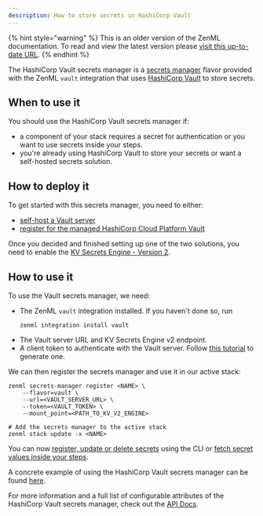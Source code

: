 ```yaml
---
description: How to store secrets in HashiCorp Vault
---
```


{% hint style="warning" %}
This is an older version of the ZenML documentation. To read and view the latest version please [visit this up-to-date URL](https://docs.zenml.io).
{% endhint %}


The HashiCorp Vault secrets manager is a [secrets manager](./secrets-managers.md) flavor provided with
the ZenML `vault` integration that uses [HashiCorp Vault](https://www.vaultproject.io/)
to store secrets.

## When to use it

You should use the HashiCorp Vault secrets manager if:
* a component of your stack requires a secret for authentication or you want 
to use secrets inside your steps.
* you're already using HashiCorp Vault to store your secrets or want a
self-hosted secrets solution.

## How to deploy it

To get started with this secrets manager, you need to either:
* [self-host a Vault server](https://www.vaultproject.io/docs/install)
* [register for the managed HashiCorp Cloud Platform Vault](https://cloud.hashicorp.com/docs/vault)

Once you decided and finished setting up one of the two solutions, you need to enable 
the [KV Secrets Engine - Version 2](https://www.vaultproject.io/docs/secrets/kv/kv-v2).

## How to use it

To use the Vault secrets manager, we need:
* The ZenML `vault` integration installed. If you haven't done so, run 
    ```shell
    zenml integration install vault
    ```
* The Vault server URL and KV Secrets Engine v2 endpoint.
* A client token to authenticate with the Vault server. Follow 
[this tutorial](https://learn.hashicorp.com/tutorials/vault/tokens?in=vault/tokens)
to generate one.

We can then register the secrets manager and use it in our active stack:
```shell
zenml secrets-manager register <NAME> \
    --flavor=vault \
    --url=<VAULT_SERVER_URL> \
    --token=<VAULT_TOKEN> \
    --mount_point=<PATH_TO_KV_V2_ENGINE>

# Add the secrets manager to the active stack
zenml stack update -x <NAME>
```

You can now [register, update or delete secrets](./secrets-managers.md#in-the-cli) using the CLI or [fetch secret values inside your steps](./secrets-managers.md#in-a-zenml-step).

A concrete example of using the HashiCorp Vault secrets manager can be found 
[here](https://github.com/zenml-io/zenml/tree/main/examples/cloud_secrets_manager).

For more information and a full list of configurable attributes of the HashiCorp Vault secrets manager, check out the 
[API Docs](https://apidocs.zenml.io/latest/api_docs/integrations/#zenml.integrations.vault.secrets_manager.vault_secrets_manager.VaultSecretsManager).
